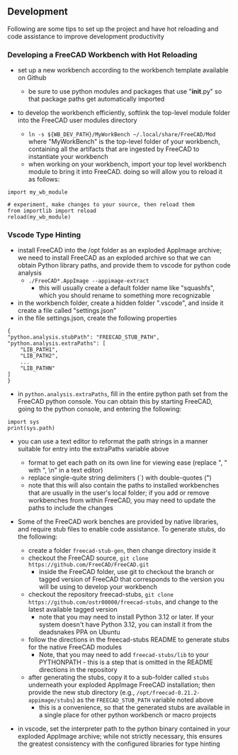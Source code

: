 ## Development

Following are some tips to set up the project and have hot reloading and code assistance to improve development productivity


### Developing a FreeCAD Workbench with Hot Reloading

- set up a new workbench according to the workbench template available on Github
  - be sure to use python modules and packages that use "__init__.py" so that package paths get automatically imported

- to develop the workbench efficiently, softlink the top-level module folder into the FreeCAD user modules directory
  - `ln -s ${WB_DEV_PATH}/MyWorkBench ~/.local/share/FreeCAD/Mod` where "MyWorkBench" is the top-level folder of your workbench, containing all the artifacts that are ingested by FreeCAD to instantiate your workbench
  - when working on your workbench, import your top level workbench module to bring it into FreeCAD.  doing so will allow you to reload it as follows:

```
import my_wb_module

# experiment, make changes to your source, then reload them
from importlib import reload
reload(my_wb_module)
```

### Vscode Type Hinting
- install FreeCAD into the /opt folder as an exploded AppImage archive; we need to install FreeCAD as an exploded archive so that we can obtain Python library paths, and provide them to vscode for python code analysis
  - `./FreeCAD*.AppImage --appimage-extract`
    - this will usually create a default folder name like "squashfs", which you should rename to something more recognizable
- in the workbench folder, create a hidden folder ".vscode", and inside it create a file called "settings.json"
- in the file settings.json, create the following properties
```
{
"python.analysis.stubPath": "FREECAD_STUB_PATH",
"python.analysis.extraPaths": [
    "LIB_PATH1",
    "LIB_PATH2",
    ...
    "LIB_PATHN"
]
}
```
  - in `python.analysis.extraPaths`, fill in the entire python path set from the FreeCAD python console.  You can obtain this by starting FreeCAD, going to the python console, and entering the following:
```
import sys
print(sys.path)
```
  - you can use a text editor to reformat the path strings in a manner suitable for entry into the extraPaths variable above
    - format to get each path on its own line for viewing ease (replace ", " with ", \n" in a text editor)
    - replace single-quite string delimiters (`) with double-quotes (")
    - note that this will also contain the paths to installed workbenches that are usually in the user's local folder; if you add or remove workbenches from within FreeCAD, you may need to update the paths to include the changes

- Some of the FreeCAD work benches are provided by native libraries, and require stub files to enable code assistance.  To generate stubs, do the following:
  - create a folder `freecad-stub-gen`, then change directory inside it
  - checkout the FreeCAD source, `git clone https://github.com/FreeCAD/FreeCAD.git`
    - inside the FreeCAD folder, use git to checkout the branch or tagged version of FreeCAD that corresponds to the version you will be using to develop your workbench
  - checkout the repository freecad-stubs, `git clone https://github.com/ostr00000/freecad-stubs`, and change to the latest available tagged version
    - note that you may need to install Python 3.12 or later.  If your system doesn't have Python 3.12, you can install it from the deadsnakes PPA on Ubuntu
  - follow the directions in the freecad-stubs README to generate stubs for the native FreeCAD modules
    - Note, that you may need to add `freecad-stubs/lib` to your PYTHONPATH - this is a step that is omitted in the README directions in the repository
  - after generating the stubs, copy it to a sub-folder called `stubs` underneath your exploded AppImage FreeCAD installation; then provide the new stub directory (e.g., `/opt/freecad-0.21.2-appimage/stubs`) as the `FREECAD_STUB_PATH` variable noted above
    - this is a convenience, so that the generated stubs are available in a single place for other python workbench or macro projects
 
- in vscode, set the interpreter path to the python binary contained in your exploded AppImage archive; while not strictly necessary, this ensures the greatest consistency with the configured libraries for type hinting
